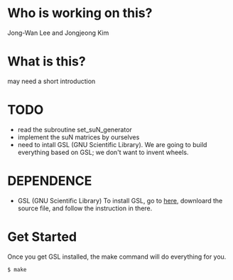 Who is working on this?
======================
Jong-Wan Lee and Jongjeong Kim 


What is this?
=============
may need a short introduction


TODO
====

* read the subroutine set_suN_generator
* implement the suN matrices by ourselves
* need to intall GSL (GNU Scientific Library). We are going to build everything based on GSL; we don't want to invent wheels.

DEPENDENCE
==========

* GSL (GNU Scientific Library)
To install GSL, go to [here](http://www.gnu.org/software/gsl), downloard the source file, and follow the instruction in there.


Get Started
===========
Once you get GSL installed, the make command will do everything for you.

    $ make
